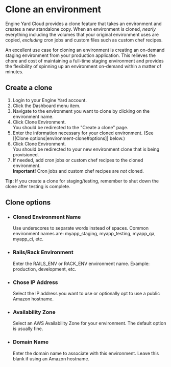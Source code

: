 # Clone an environment


Engine Yard Cloud provides a clone feature that takes an environment and creates a new standalone copy.
When an environment is cloned, *nearly* everything including the volumes that your 
original environment uses are copied, *excluding* cron jobs and custom files such as custom chef recipes.

An excellent use case for cloning an environment is creating an on-demand 
staging environment from your production application. This relieves the chore 
and cost of maintaining a full-time staging environment and provides the flexibility
of spinning up an environment on-demand within a matter of minutes.



## Create a clone

1. Login to your Engine Yard account.
2. Click the Dashboard menu item.
3. Navigate to the environment you want to clone by clicking on the environment name.
5. Click Clone Environment.<br />
   You should be redirected to the "Create a clone" page.
6. Enter the information necessary for your cloned environment. (See [[Clone options|environment-clone#options]] below.)
7. Click Clone Environment. <br />
   You should be redirected to your new environment clone that is being provisioned.
7. If needed, add cron jobs or custom chef recipes to the cloned environment.  
    **Important!** Cron jobs and custom chef recipes are _not_ cloned.

**Tip:** If you create a clone for staging/testing, remember to shut down the clone after testing is complete. 


<h2 id="options">Clone options</h2>

* ### Cloned Environment Name
  Use underscores to separate words instead of spaces.  Common environment names are: myapp_staging, myapp_testing, myapp_qa, myapp_ci, etc.

* ### Rails/Rack Environment
  Enter the RAILS_ENV or RACK_ENV environment name. Example: production, development, etc.

* ### Chose IP Address
  Select the IP address you want to use or optionally opt to use a public Amazon hostname.
  
* ### Availability Zone
  Select an AWS Availability Zone for your environment. The default option is usually fine.  

* ### Domain Name
  Enter the domain name to associate with this environment. Leave this blank if using an Amazon hostname.